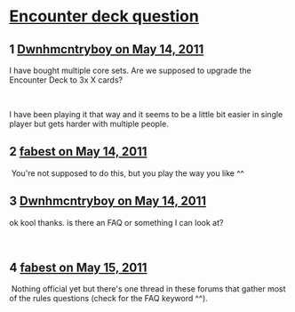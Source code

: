 # [Encounter deck question](https://community.fantasyflightgames.com/topic/46778-encounter-deck-question/)

## 1 [Dwnhmcntryboy on May 14, 2011](https://community.fantasyflightgames.com/topic/46778-encounter-deck-question/?do=findComment&comment=468481)

I have bought multiple core sets. Are we supposed to upgrade the Encounter Deck to 3x X cards?

 

I have been playing it that way and it seems to be a little bit easier in single player but gets harder with multiple people.

## 2 [fabest on May 14, 2011](https://community.fantasyflightgames.com/topic/46778-encounter-deck-question/?do=findComment&comment=468490)

 You're not supposed to do this, but you play the way you like ^^

## 3 [Dwnhmcntryboy on May 14, 2011](https://community.fantasyflightgames.com/topic/46778-encounter-deck-question/?do=findComment&comment=468504)

ok kool thanks. is there an FAQ or something I can look at?

 

## 4 [fabest on May 15, 2011](https://community.fantasyflightgames.com/topic/46778-encounter-deck-question/?do=findComment&comment=468635)

 Nothing official yet but there's one thread in these forums that gather most of the rules questions (check for the FAQ keyword ^^).

